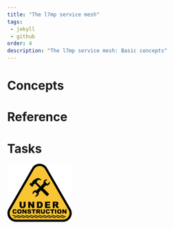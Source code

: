 ```yaml
---
title: "The l7mp service mesh"
tags: 
 - jekyll
 - github
order: 4 
description: "The l7mp service mesh: Basic concepts"
---
```


# Concepts

# Reference

# Tasks

<img src="../assets/images/under-construction.png" alt="Under construction" width="150">
